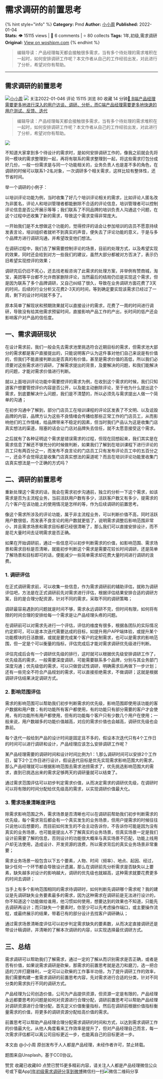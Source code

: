 # 需求调研的前置思考
{% hint style="info" %}
**Category:** Pmd
**Author:** [小小周](https://www.woshipm.com/u/956535)
**Published:** 2022-01-04  
**Stats:** 👁️ 15115 views | 💬 6 comments | ⭐ 80 collects
**Tags:** 1年,初级,需求调研
**Original:** [View on woshipm.com](https://www.woshipm.com/pmd/5273356.html)
{% endhint %}
> 编辑导读：产品经理每天都会接触很多需求，当有多个待处理的需求堆积在一起时，如何安排调研工作呢？本文作者从自己的工作经验出发，对此进行了分析，希望对你有帮助。

---

## 需求调研的前置思考

[![](https://static.woshipm.com/WX_U_201909_20190925202614_5331.jpg?imageView2/1/w/72/h/72/q/100)](https://www.woshipm.com/u/956535)[小小周](https://www.woshipm.com/u/956535) ![](https://static.woshipm.com/tag/1101_1@2x.png) 关注2022-01-046 评论 15115 浏览 80 收藏 14 分钟[🔗 B端产品经理需要更多地进行深入的用户访谈、调研、分析，而C端产品经理需要更多地快速的用户测试、反馈、迭代](https://ke.qidianla.com/courses/bcpm)

> 编辑导读：产品经理每天都会接触很多需求，当有多个待处理的需求堆积在一起时，如何安排调研工作呢？本文作者从自己的工作经验出发，对此进行了分析，希望对你有帮助。

![](https://image.woshipm.com/wp-files/2022/01/cOp3CnzshZgA4ZdzNw3h.jpg)

不知道大家拿到多个待设计的需求时，是如何安排调研工作的，像我之前就会先将同一模块的需求整理到一起，再将有联系的需求整理到一起，将这些需求打包分成好几份，一般一份需求是与同一个功能相关的，业务负责人也是差不多的角色，在调研的时候可以联系1-2名对象，一次调研多个相关需求，这样比较有整体性，还节省时间。

举一个调研的小例子：

以培训评论功能为例，当时收集了好几个培训评论相关的需求，比如评论人匿名改为非匿名，评论人和培训管理者都能删除不合适的评论信息，培训管理者可以控制评论信息是否公开展示等等；我们联系了不同品牌的培训负责人沟通这个问题，在这个过程中还收集了新的需求，导致这个需求变得非常庞大。

一开始我们是不太想做这个功能的，觉得控评的话会让参加培训的店员不愿意持续发表言论，培训组织者就听不到真实的声音，便失去了评论功能的意义，于是与多个品牌方进行调研沟通，并希望改变他们想法。

在调研过程中，我们去了解需要控制评论的场景，目前的处理方式，以及希望实现的效果，同时还会给到对方一些我们的建议，虽然大部分都被对方否决了，表示仍旧希望实现控评的效果；

调研完后仍旧不死心，还去找老板咨询了此需求的处理方案，并举例有赞商城，淘宝，美团等平台都不允许商家删除评论，当然最后的结局仍旧是实现这个需求，但是因为联系了多个品牌调研，又自己纠结了很久，导致在业务调研方面花费了3天的时间，后续的行业分析又花费2-3天的时间，等到确定要实现该需求已经过了一周，剩下的设计时间就不多了。

原本简单了解现状和预期效果就可以直接设计的需求，花费了一周的时间进行调研，导致没有给其他需求预留时间，直接影响产品工作的产出，长时间的低产还会影响客户对产品的信任度。

## 一、需求调研现状

在设计需求前，我们一般会先去需求池里挑选符合近期目标的需求，但需求池大部分的需求都是客户直接提出的，只能说明客户认为这件事对他们自己来说是有价值的，但我们不能直接判断出是否真的有价值，甚至是需求价值的高低，所以我们必须要对这些需求进行调研，了解需求提出的背景，及要解决的问题，和我们能解决的问题，才能对需求价值进行判断。

就以上面培训评论功能中需要控评的需求为例，在收到这个需求的时候，我们只知道客户想要管控评价内容是否公开，以及能主动删除评论，至于他为什么提出这个需求，到底要解决什么问题，我们是不清楚的，所以必须先与需求提出人做一个简单的沟通；

在初步沟通中了解到，部分门店员工在培训课程的评论区发表了不文明、以及诋毁品牌的内容，品牌方认为这些不良情绪会传播给那些正常工作的门店员工，从而影响他们的工作情绪，给品牌带来不稳定的因素，但当时我们产品认为这是收集门店真实想法的渠道，阻塞的话会让门店对品牌失去信任，就不太愿意接受这个需求。

之后就有了各种证明这个需求是错误需求的过程，但现在回想起来，我们其实是在需求信息了解还不够充分的时候做判断，如果我们了解到在培训课程下进行评论的员工只有两百分之一，而发布不良言论的门店员工只有发布评论员工中的五百分之一，还会不会觉得这是收集门店真实想法的渠道呢？而且在培训评论功能里收集门店真实想法是一个正确的方式吗？

## 二、调研的前置思考

重新处理这个需求的话，我会在需求初步沟通前，独立的分析一下这个需求，如该需求是否为主流程业务，当前活跃用户数有多少，活跃客户数又有多少，提需求的几个客户在该功能上的使用情况是怎样的等，作为后续调研的前置思考。

像这个需求所涉及的评论功能，属于非主流程业务，可以判断价值不高，同时活跃用户数很低，而发表不良言论的用户数就更低了，说明需求调整后影响范围非常小，并且需求场景和需求目标都已经很清晰了，那么我们可以直接安排设计，而不是花大量时间去证明需求是否正确。

如果在开始调研前，通过一些信息可以初步判断需求的价值，如影响范围、需求场景和需求目标是否清晰，就能初步判断这个需求是需要花较长时间调研，还是简单了解场景和目标即可的话，便能减少一些简单需求却花费大量时间进行调研的浪费。

### 1\. 调研评估

在正式调研需求前，可以收集一些信息，作为需求调研前的辅助评估，就称为调研评估吧，方法是在正式调研前先对需求进行评估，根据评估结果安排合适的调研方案，目的是合理分配资源，针对不同的需求，采取不同的调研策略；

调研最容易遇到的问题就是时间不够，需求永远调研不完，但时间有限，如何将有限的时间合理的安排给每一个需求是让产品经理头疼的问题。

在调研前可以对需求先进行一个评估，评估的维度有很多，根据各团队的实际情况约定即可，可以是本次迭代需要达成的目标，如提升用户APP端体验，或提升某个功能模块的日活数据，或就是要完成某个客户的定制需求，也可以是需求的影响范围，但一定是个可以衡量的指标，评估完成后才能对需求调研优先级进行判断。

评估完成后会有一个调研优先级的排行，这时就可以根据优先级安排调研工作了，优先级高的需求，一般需要深度调研，可能需要联系多个品牌，分别与其业务部门深度沟通；优先级低的需求，可以只做尝试性调研，明确需求后再做下一步计划；还有一些完全不符合产品规划的需求，可以直接拒绝需求，不做调研；这就是根据调研评估结果决定调研方式。

### 2\. 影响范围评估

需求的影响范围可以帮助我们初步判断需求的优先级，影响范围即使用该功能的客户数据和用户数；有的功能所有客户都使用，有的功能只有部分需要的客户才会使用，有的功能所有用户都使用，但有的功能每个客户只有少数几个用户在使用；一般来说，用户数越多的功能价值越高，对应的需求价值也会越高，调研优先级也会靠前。

每个迭代一般给到产品的设计时间是固定且不多的，假设本次迭代只有4个工作日的时间可以进行调研和设计，产品经理应该怎么安排调研工作呢？

某产品经理需要的调研时间和设计时间比例为1：1,那么调研时间可以安排2个工作日，留下2个工作日进行设计，假设迭代目标是优先实现需求影响范围大的需求，那么产品经理就可以根据影响范围去需求池捞需求了，优先挑选影响范围大的需求，直到已挑选出来的需求足够两天的调研量就可以结束了。

通过需求范围评估可以初步判定需求价值，从而决定需求的调研优先级，在调研时可以将有限的时间分配给优先级高的需求，以实现调研价值最大化。

### 3\. 需求场景清晰度评估

除需求影响范围之外，需求场景是否清晰也可以在调研前帮助我们初步判断需求的优先级，每个需求背后都会有一个真实发生的业务场景，但用户提需求的时候往往只说他以后想要的，而目前如何发生的不会主动告诉你，不告诉你可能是因为没有真实的业务场景，也可能是提出人不了解真实的业务场景，但真实场景一定是我们设计前需要了解的信息，否则设计的功能很大概率与真实场景不匹配，功能上线用户却无法使用，造成设计、开发资源的浪费，所以需求背后的真实业务场景非常重要；

需求业务场景一般包含以下五个要素，人物、时间（频率）、地点、起因、经过，缺少任何一个环节都会导致设计遗漏，那么在调研前先分析需求是否缺失以上要素，缺失越多对设计的影响越大，调研的优先级也就越高，这种需求就要花费更多的时间去调研；

当手上有多个影响范围相同的需求待调研时，如何判断先调研哪个需求呢？我的建议是先调研缺失业务要素最多的需求，因为这种需求在调研前是无法进行设计的，你不知道这个功能做给谁用，他习惯如何使用，想要达到的效果也不知道，只能先去调研再设计；而只缺失一个要素时，你至少可以先考虑操作端口，或主要操作流程，或最终展示的结果，带着已有的部分设计去找客户调研确认；

通过需求场景清晰度评估可以初步判定需求缺失的要素数，从而决定直接调研还是带设计稿调研，并清晰的了解本次调研的内容，以实现选择最优调研方式。

## 三、总结

需求调研可以帮助我们了解需求，通过一定的了解从而识别需求是否正确，或者是否有价值，如果说需求调研是砍柴，那需求的前置思考就是选刀和磨刀，选一把合适的刀并打磨锋利，一定可以让砍柴的工作事半功倍，为了提升调研工作的效率，我们需要构建一套需求调研的前置思考内容，先对需求进行合适的分类，针对不同分类的需求执行不同的调研方式。

产品经理为公司创造价值，公司为产品提供资源，但资源一定是有限的，产品经理永远都要思考的问题是如何对资源进行合理分配，调研前置思考可以帮助产品经理对调研资源进行合理分配，首先定义价值衡量指标，然后在调研前根据价值指标衡量需求的价值，将更多的调研资源分配给高价值的需求。

前置思考可以帮助产品经理合理分配需求调研的时间和方式，以达到需求调研工作的价值最大化，从他人角度看来工作效率是提升了，但对产品经理自己而言，每一次需求评估都可以离公司目标更近一步，也能离自己的目标更进一步。

本文由 @小小周 原创发布于人人都是产品经理，未经作者许可，禁止转载。

题图来自Unsplash，基于CC0协议。

赞赏 收藏已收藏80 点赞已赞15更多精彩内容，请关注人人都是产品经理微信公众号或下载App[1年](https://www.woshipm.com/tag/1%e5%b9%b4)[初级](https://www.woshipm.com/tag/%e5%88%9d%e7%ba%a7)[需求调研](https://www.woshipm.com/tag/%e9%9c%80%e6%b1%82%e8%b0%83%e7%a0%94)[分享到微博](https://service.weibo.com/share/share.php?appkey=2775287854&title=需求调研的前置思考&url=https://www.woshipm.com/pmd/5273356.html&pic=https://image.woshipm.com/wp-files/2022/01/cOp3CnzshZgA4ZdzNw3h.jpg)微信扫一扫![微信二维码](https://api.pwmqr.com/qrcode/create/?url=https://www.woshipm.com/pmd/5273356.html)分享